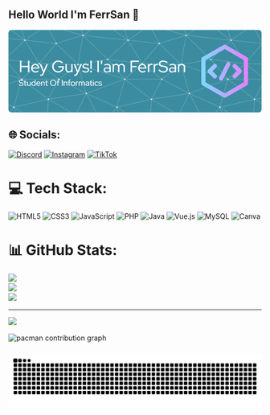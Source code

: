 ## Hello World I'm FerrSan 👋

<!--
**FerrSan/FerrSan** is a ✨ _special_ ✨ repository because its `README.md` (this file) appears on your GitHub profile.

Here are some ideas to get you started:

- 🌱 I’m currently learning ...
- 👯 I’m looking to collaborate on ...
- 🤔 I’m looking for help with ...
- 💬 Ask me about ...
- 📫 How to reach me: ...
- 😄 Pronouns: ...
- ⚡ Fun fact: ...
-->
![FerrSan X IveLiz](img/github-header-image.png)
<!-- - 🔭 I’m currently working on @FerrSan

- 🌱 I’m currently learning [laravel 12]{https://laravel.com} Framework
- 🌱 I’m currently learning [Vue Js]{https://vuejs.org} Framework

-my gf >/< 
![iveLizz](img/ivliz.jpeg)

-☁️☁️☁️

###### Skills

<img src="https://img.shields.io/badge/HTML5-E34F26?style=for-the-badge&logo=html5&logoColor=white
" />
<img src="https://img.shields.io/badge/CSS3-1572B6?style=for-the-badge&logo=css3&logoColor=white
" />
<img src="https://img.shields.io/badge/JavaScript-323330?style=for-the-badge&logo=javascript&logoColor=F7DF1E
" />
<img src="https://img.shields.io/badge/PHP-777BB4?style=for-the-badge&logo=php&logoColor=white
" />
<img src="https://img.shields.io/badge/Laravel-FF2D20?style=for-the-badge&logo=laravel&logoColor=white" />
<img src="https://img.shields.io/badge/Laragon-0E83CD?style=for-the-badge&logo=Laragon&logoColor=white
"/>

##### Social

![https://www.instagram.com/araataa._/](https://img.shields.io/badge/Instagram-E4405F?style=for-the-badge&logo=instagram&logoColor=white
)

![https://www.tiktok.com/@codesfeatferr](https://img.shields.io/badge/TikTok-000000?style=for-the-badge&logo=tiktok&logoColor=white
) -->

<!-- # 💫 About Me:
## Hello World I'm FerrSan 👋<br>
 -->

## 🌐 Socials:
[![Discord](https://img.shields.io/badge/Discord-%237289DA.svg?logo=discord&logoColor=white)](https://discord.gg/@kasugax) [![Instagram](https://img.shields.io/badge/Instagram-%23E4405F.svg?logo=Instagram&logoColor=white)](https://instagram.com/@araataa._) [![TikTok](https://img.shields.io/badge/TikTok-%23000000.svg?logo=TikTok&logoColor=white)](https://tiktok.com/@@codesfeatferr) 

# 💻 Tech Stack:
![HTML5](https://img.shields.io/badge/html5-%23E34F26.svg?style=for-the-badge&logo=html5&logoColor=white) ![CSS3](https://img.shields.io/badge/css3-%231572B6.svg?style=for-the-badge&logo=css3&logoColor=white) ![JavaScript](https://img.shields.io/badge/javascript-%23323330.svg?style=for-the-badge&logo=javascript&logoColor=%23F7DF1E) ![PHP](https://img.shields.io/badge/php-%23777BB4.svg?style=for-the-badge&logo=php&logoColor=white) ![Java](https://img.shields.io/badge/java-%23ED8B00.svg?style=for-the-badge&logo=openjdk&logoColor=white) ![Vue.js](https://img.shields.io/badge/vue.js-%2335495e.svg?style=for-the-badge&logo=vuedotjs&logoColor=%234FC08D) ![MySQL](https://img.shields.io/badge/mysql-4479A1.svg?style=for-the-badge&logo=mysql&logoColor=white) ![Canva](https://img.shields.io/badge/Canva-%2300C4CC.svg?style=for-the-badge&logo=Canva&logoColor=white)
# 📊 GitHub Stats:
![](https://github-readme-stats.vercel.app/api?username=FerrSan&theme=shadow_green&hide_border=false&include_all_commits=true&count_private=true)<br/>
![](https://nirzak-streak-stats.vercel.app/?user=FerrSan&theme=shadow_green&hide_border=false)<br/>
![](https://github-readme-stats.vercel.app/api/top-langs/?username=FerrSan&theme=shadow_green&hide_border=false&include_all_commits=true&count_private=true&layout=compact)

---
[![](https://visitcount.itsvg.in/api?id=FerrSan&icon=0&color=0)](https://visitcount.itsvg.in)

<picture>
  <source media="(prefers-color-scheme: dark)" srcset="https://raw.githubusercontent.com/FerrSan/FerrSan/output/pacman-contribution-graph-dark.svg">
  <source media="(prefers-color-scheme: light)" srcset="https://raw.githubusercontent.com/FerrSan/FerrSan/output/pacman-contribution-graph.svg">
  <img alt="pacman contribution graph" src="https://raw.githubusercontent.com/FerrSan/FerrSan/output/pacman-contribution-graph.svg">
</picture>

###

<img src="https://raw.githubusercontent.com/FerrSan/FerrSan/output/snake.svg" alt="Snake animation" />

###

<!-- Proudly created with GPRM ( https://gprm.itsvg.in ) -->